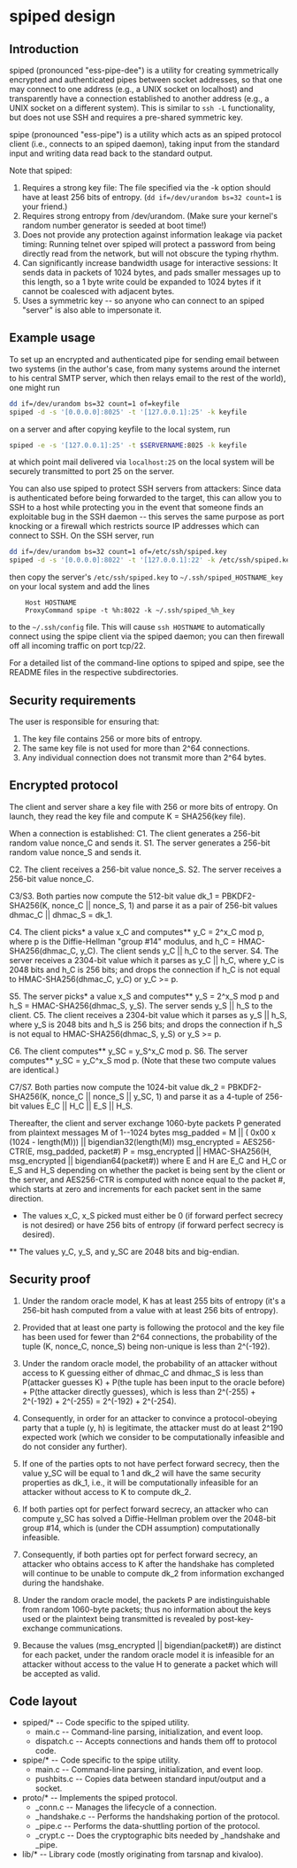 # spiped design

## Introduction

spiped (pronounced "ess-pipe-dee") is a utility for creating symmetrically
encrypted and authenticated pipes between socket addresses, so that one may
connect to one address (e.g., a UNIX socket on localhost) and transparently
have a connection established to another address (e.g., a UNIX socket on a
different system).  This is similar to `ssh -L` functionality, but does not
use SSH and requires a pre-shared symmetric key.

spipe (pronounced "ess-pipe") is a utility which acts as an spiped protocol
client (i.e., connects to an spiped daemon), taking input from the standard
input and writing data read back to the standard output.

Note that spiped:
1. Requires a strong key file: The file specified via the -k option should
have at least 256 bits of entropy.  (`dd if=/dev/urandom bs=32 count=1` is
your friend.)
2. Requires strong entropy from /dev/urandom.  (Make sure your kernel's
random number generator is seeded at boot time!)
3. Does not provide any protection against information leakage via packet
timing: Running telnet over spiped will protect a password from being directly
read from the network, but will not obscure the typing rhythm.
4. Can significantly increase bandwidth usage for interactive sessions: It
sends data in packets of 1024 bytes, and pads smaller messages up to this
length, so a 1 byte write could be expanded to 1024 bytes if it cannot be
coalesced with adjacent bytes.
5. Uses a symmetric key -- so anyone who can connect to an spiped "server" is
also able to impersonate it.

## Example usage

To set up an encrypted and authenticated pipe for sending email between two
systems (in the author's case, from many systems around the internet to his
central SMTP server, which then relays email to the rest of the world), one
might run

```bash
dd if=/dev/urandom bs=32 count=1 of=keyfile
spiped -d -s '[0.0.0.0]:8025' -t '[127.0.0.1]:25' -k keyfile
```

on a server and after copying keyfile to the local system, run

```bash
spiped -e -s '[127.0.0.1]:25' -t $SERVERNAME:8025 -k keyfile
```

at which point mail delivered via `localhost:25` on the local system will be
securely transmitted to port 25 on the server.

You can also use spiped to protect SSH servers from attackers: Since data is
authenticated before being forwarded to the target, this can allow you to SSH
to a host while protecting you in the event that someone finds an exploitable
bug in the SSH daemon -- this serves the same purpose as port knocking or a
firewall which restricts source IP addresses which can connect to SSH.  On the
SSH server, run

```bash
dd if=/dev/urandom bs=32 count=1 of=/etc/ssh/spiped.key
spiped -d -s '[0.0.0.0]:8022' -t '[127.0.0.1]:22' -k /etc/ssh/spiped.key
```

then copy the server's `/etc/ssh/spiped.key` to `~/.ssh/spiped_HOSTNAME_key` on
your local system and add the lines

```
	Host HOSTNAME
	ProxyCommand spipe -t %h:8022 -k ~/.ssh/spiped_%h_key
```

to the `~/.ssh/config` file.  This will cause `ssh HOSTNAME` to automatically
connect using the spipe client via the spiped daemon; you can then firewall
off all incoming traffic on port tcp/22.

For a detailed list of the command-line options to spiped and spipe, see the
README files in the respective subdirectories.

## Security requirements

The user is responsible for ensuring that:
1. The key file contains 256 or more bits of entropy.
2. The same key file is not used for more than 2^64 connections.
3. Any individual connection does not transmit more than 2^64 bytes.

## Encrypted protocol

The client and server share a key file with 256 or more bits of entropy.  On
launch, they read the key file and compute
    K = SHA256(key file).

When a connection is established:
C1. The client generates a 256-bit random value nonce_C and sends it.
S1. The server generates a 256-bit random value nonce_S and sends it.

C2. The client receives a 256-bit value nonce_S.
S2. The server receives a 256-bit value nonce_C.

C3/S3. Both parties now compute the 512-bit value
    dk_1 = PBKDF2-SHA256(K, nonce_C || nonce_S, 1)
and parse it as a pair of 256-bit values
    dhmac_C || dhmac_S = dk_1.

C4. The client picks* a value x_C and computes** y_C = 2^x_C mod p, where p is
the Diffie-Hellman "group #14" modulus, and h_C = HMAC-SHA256(dhmac_C, y_C).
The client sends y_C || h_C to the server.
S4. The server receives a 2304-bit value which it parses as y_C || h_C, where
y_C is 2048 bits and h_C is 256 bits; and drops the connection if h_C is not
equal to HMAC-SHA256(dhmac_C, y_C) or y_C >= p.

S5. The server picks* a value x_S and computes** y_S = 2^x_S mod p and
h_S = HMAC-SHA256(dhmac_S, y_S).  The server sends y_S || h_S to the client.
C5. The client receives a 2304-bit value which it parses as y_S || h_S, where
y_S is 2048 bits and h_S is 256 bits; and drops the connection if h_S is not
equal to HMAC-SHA256(dhmac_S, y_S) or y_S >= p.

C6. The client computes** y_SC = y_S^x_C mod p.
S6. The server computes** y_SC = y_C^x_S mod p.
(Note that these two compute values are identical.)

C7/S7. Both parties now compute the 1024-bit value
    dk_2 = PBKDF2-SHA256(K, nonce_C || nonce_S || y_SC, 1)
and parse it as a 4-tuple of 256-bit values
    E_C || H_C || E_S || H_S.

Thereafter, the client and server exchange 1060-byte packets P generated from
plaintext messages M of 1--1024 bytes
    msg_padded = M || ( 0x00 x (1024 - length(M))) || bigendian32(length(M))
    msg_encrypted = AES256-CTR(E, msg_padded, packet#)
    P = msg_encrypted || HMAC-SHA256(H, msg_encrypted || bigendian64(packet#))
where E and H are E_C and H_C or E_S and H_S depending on whether the packet
is being sent by the client or the server, and AES256-CTR is computed with
nonce equal to the packet #, which starts at zero and increments for each
packet sent in the same direction.

* The values x_C, x_S picked must either be 0 (if forward perfect secrecy
is not desired) or have 256 bits of entropy (if forward perfect secrecy is
desired).

** The values y_C, y_S, and y_SC are 2048 bits and big-endian.

## Security proof

1. Under the random oracle model, K has at least 255 bits of entropy (it's a
256-bit hash computed from a value with at least 256 bits of entropy).

2. Provided that at least one party is following the protocol and the key
file has been used for fewer than 2^64 connections, the probability of the
tuple (K, nonce_C, nonce_S) being non-unique is less than 2^(-192).

3. Under the random oracle model, the probability of an attacker without
access to K guessing either of dhmac_C and dhmac_S is less than
    P(attacker guesses K) +
    P(the tuple has been input to the oracle before) +
    P(the attacker directly guesses),
which is less than
    2^(-255) + 2^(-192) + 2^(-255) = 2^(-192) + 2^(-254).

4. Consequently, in order for an attacker to convince a protocol-obeying
party that a tuple (y, h) is legitimate, the attacker must do at least 2^190
expected work (which we consider to be computationally infeasible and do not
consider any further).

5. If one of the parties opts to not have perfect forward secrecy, then the
value y_SC will be equal to 1 and dk_2 will have the same security properties
as dk_1, i.e., it will be computationally infeasible for an attacker without
access to K to compute dk_2.

6. If both parties opt for perfect forward secrecy, an attacker who can
compute y_SC has solved a Diffie-Hellman problem over the 2048-bit group #14,
which is (under the CDH assumption) computationally infeasible.

7. Consequently, if both parties opt for perfect forward secrecy, an attacker
who obtains access to K after the handshake has completed will continue to be
unable to compute dk_2 from information exchanged during the handshake.

8. Under the random oracle model, the packets P are indistinguishable from
random 1060-byte packets; thus no information about the keys used or the
plaintext being transmitted is revealed by post-key-exchange communications.

9. Because the values (msg_encrypted || bigendian(packet#)) are distinct for
each packet, under the random oracle model it is infeasible for an attacker
without access to the value H to generate a packet which will be accepted as
valid.

## Code layout

- spiped/*	-- Code specific to the spiped utility.
    - main.c	-- Command-line parsing, initialization, and event loop.
    - dispatch.c	-- Accepts connections and hands them off to protocol code.
- spipe/*		-- Code specific to the spipe utility.
    - main.c	-- Command-line parsing, initialization, and event loop.
    - pushbits.c	-- Copies data between standard input/output and a socket.
- proto/*		-- Implements the spiped protocol.
    - _conn.c	-- Manages the lifecycle of a connection.
    - _handshake.c	-- Performs the handshaking portion of the protocol.
    - _pipe.c	-- Performs the data-shuttling portion of the protocol.
    - _crypt.c	-- Does the cryptographic bits needed by _handshake and _pipe.
- lib/*		-- Library code (mostly originating from tarsnap and kivaloo).
